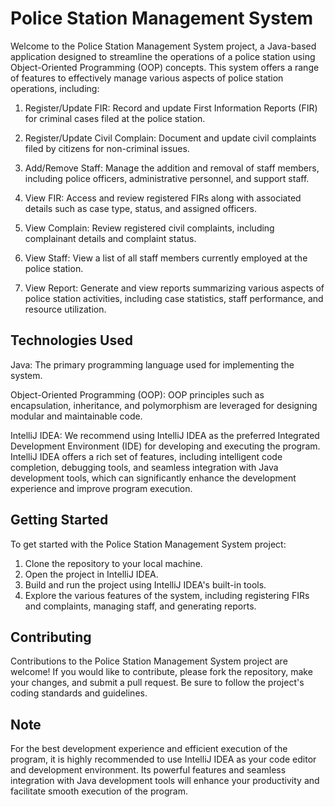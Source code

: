 # Police Station Management System

Welcome to the Police Station Management System project, a Java-based application designed to streamline the operations of a police station using Object-Oriented Programming (OOP) concepts. This system offers a range of features to effectively manage various aspects of police station operations, including:

1. Register/Update FIR: Record and update First Information Reports (FIR) for criminal cases filed at the police station.

2. Register/Update Civil Complain: Document and update civil complaints filed by citizens for non-criminal issues.

3. Add/Remove Staff: Manage the addition and removal of staff members, including police officers, administrative personnel, and support staff.

4. View FIR: Access and review registered FIRs along with associated details such as case type, status, and assigned officers.

5. View Complain: Review registered civil complaints, including complainant details and complaint status.

6. View Staff: View a list of all staff members currently employed at the police station.

7. View Report: Generate and view reports summarizing various aspects of police station activities, including case statistics, staff performance, and resource utilization.


## Technologies Used
Java: The primary programming language used for implementing the system.

Object-Oriented Programming (OOP): OOP principles such as encapsulation, inheritance, and polymorphism are leveraged for designing modular and maintainable code.

IntelliJ IDEA: We recommend using IntelliJ IDEA as the preferred Integrated Development Environment (IDE) for developing and executing the program. IntelliJ IDEA offers a rich set of features, including intelligent code completion, debugging tools, and seamless integration with Java development tools, which can significantly enhance the development experience and improve program execution.
## Getting Started

To get started with the Police Station Management System project:

1. Clone the repository to your local machine.
2. Open the project in IntelliJ IDEA.
3. Build and run the project using IntelliJ IDEA's built-in tools.
4. Explore the various features of the system, including registering FIRs and complaints, managing staff, and generating reports.
## Contributing

Contributions to the Police Station Management System project are welcome! If you would like to contribute, please fork the repository, make your changes, and submit a pull request. Be sure to follow the project's coding standards and guidelines.


## Note
For the best development experience and efficient execution of the program, it is highly recommended to use IntelliJ IDEA as your code editor and development environment. Its powerful features and seamless integration with Java development tools will enhance your productivity and facilitate smooth execution of the program.

